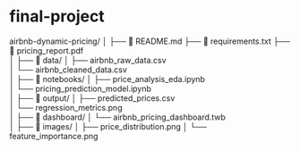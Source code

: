 # final-project
airbnb-dynamic-pricing/
│
├── 📄 README.md
├── 📄 requirements.txt
├── 📄 pricing_report.pdf                   
│
├── 📁 data/
│   ├── airbnb_raw_data.csv                
│   └── airbnb_cleaned_data.csv             
│
├── 📁 notebooks/
│   ├── price_analysis_eda.ipynb            
│   └── pricing_prediction_model.ipynb      
│
├── 📁 output/
│   ├── predicted_prices.csv                
│   └── regression_metrics.png             
│
├── 📁 dashboard/
│   └── airbnb_pricing_dashboard.twb       
│
├── 📁 images/
│   ├── price_distribution.png
│   └── feature_importance.png
